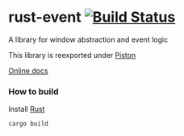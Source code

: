 # rust-event [![Build Status](https://travis-ci.org/PistonDevelopers/event.svg?branch=master)](https://travis-ci.org/PistonDevelopers/rust-event)

A library for window abstraction and event logic

This library is reexported under [Piston](https://github.com/pistondevelopers/piston)

[Online docs](http://www.rust-ci.org/PistonDevelopers/piston/doc/piston/event/index.html)

### How to build

Install [Rust](http://www.rust-lang.org/)

`cargo build`
